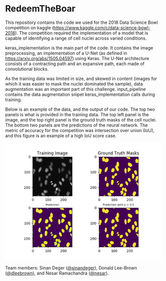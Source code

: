 # RedeemTheBoar
This repository contains the code we used for the 2018 Data Science Bowl competition on kaggle (https://www.kaggle.com/c/data-science-bowl-2018). The competition required the implementation of a model that is capable of identifying a range of cell nuclei across varied conditions. 

keras_implementation is the main part of the code. It contains the image preprocessing, an implementation of a U-Net (as defined in https://arxiv.org/abs/1505.04597) using Keras. The U-Net architecture consists of a contracting path and an expansive path, each made of convolutional blocks. 

As the training data was limited in size, and skewed in content (images for which it was easier to mask the nuclei dominated the sample), data augmentation was an important part of this challenge. input_pipeline contains the data augmentation snipet keras_implementation calls during training.

Below is an example of the data, and the output of our code. The top two panels is what is provided in the training data. The top left panel is the image, and the top right panel is the ground truth masks of the cell nuclei. The bottom two panels are the predictions of the neural network. The metric of accuracy for the competition was intersection over union (IoU), and this figure is an example of a high IoU score case.

![Figure 1.](https://github.com/sinandeger/RedeemTheBoar/blob/master/4e1c889de3764694d0dea41e5682fedb265eaf2cdbe72ff6c1f518747d709464.png)

Team members: Sinan Deger ([@sinandeger](https://github.com/sinandeger)), Donald Lee-Brown ([@dleebrown](https://github.com/dleebrown)), and Nesar Ramachandra ([@nesar](https://github.com/nesar)). 
